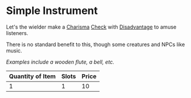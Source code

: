 # Simple Instrument

Let's the wielder make a [Charisma](../../../Player%20Characters/The%20Ability%20Scores/Charisma.md) [Check](../../../Game%20Procedures/Core%20Procedures/Check.md) with [Disadvantage](../../../Game%20Procedures/Die%20Rolling%20Mechanics/Disadvantage.md) to amuse listeners.

There is no standard benefit to this, though some creatures and NPCs like music.

*Examples include a wooden flute, a bell, etc.*

| Quantity of Item |  Slots | Price |
| ---------------- | ------ | ----- |
| 1                | 1      | 10    |
